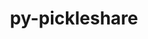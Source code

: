 ---
title: "py-pickleshare"
layout: cache
categories: [package, develop]
meta: {"versions": ["0.7.5"], "compilers": ["oneapi@=2024.2.1"], "oss": ["ubuntu22.04"], "platforms": ["linux"], "targets": ["x86_64_v3"], "stacks": ["e4s-oneapi", "root"], "num_specs": 4, "num_specs_by_stack": {"root": 4, "e4s-oneapi": 4}}
spec_details: [{"hash": "ctjgnpryqzg72qvrqy6f6vzcedrvumzt", "compiler": "oneapi@=2024.2.1", "versions": ["0.7.5"], "os": "ubuntu22.04", "platform": "linux", "target": "x86_64_v3", "variants": ["build_system=python_pip"], "stacks": ["root", "e4s-oneapi"], "size": "-", "tarball": "https://binaries.spack.io/develop/build_cache/linux-ubuntu22.04-x86_64_v3/oneapi-2024.2.1/py-pickleshare-0.7.5/linux-ubuntu22.04-x86_64_v3-oneapi-2024.2.1-py-pickleshare-0.7.5-ctjgnpryqzg72qvrqy6f6vzcedrvumzt.spack"}, {"hash": "mhesfatoqnhqhjput67nlttqxaklctkx", "compiler": "oneapi@=2024.2.1", "versions": ["0.7.5"], "os": "ubuntu22.04", "platform": "linux", "target": "x86_64_v3", "variants": ["build_system=python_pip"], "stacks": ["root", "e4s-oneapi"], "size": "-", "tarball": "https://binaries.spack.io/develop/build_cache/linux-ubuntu22.04-x86_64_v3/oneapi-2024.2.1/py-pickleshare-0.7.5/linux-ubuntu22.04-x86_64_v3-oneapi-2024.2.1-py-pickleshare-0.7.5-mhesfatoqnhqhjput67nlttqxaklctkx.spack"}, {"hash": "kfbkvbemyvzntibf5byoetrx6tcylftv", "compiler": "oneapi@=2024.2.1", "versions": ["0.7.5"], "os": "ubuntu22.04", "platform": "linux", "target": "x86_64_v3", "variants": ["build_system=python_pip"], "stacks": ["root", "e4s-oneapi"], "size": "-", "tarball": "https://binaries.spack.io/develop/build_cache/linux-ubuntu22.04-x86_64_v3/oneapi-2024.2.1/py-pickleshare-0.7.5/linux-ubuntu22.04-x86_64_v3-oneapi-2024.2.1-py-pickleshare-0.7.5-kfbkvbemyvzntibf5byoetrx6tcylftv.spack"}, {"hash": "zg42d7regtznhdgslvlsjc2g4rvlqjjx", "compiler": "oneapi@=2024.2.1", "versions": ["0.7.5"], "os": "ubuntu22.04", "platform": "linux", "target": "x86_64_v3", "variants": ["build_system=python_pip"], "stacks": ["root", "e4s-oneapi"], "size": "-", "tarball": "https://binaries.spack.io/develop/build_cache/linux-ubuntu22.04-x86_64_v3/oneapi-2024.2.1/py-pickleshare-0.7.5/linux-ubuntu22.04-x86_64_v3-oneapi-2024.2.1-py-pickleshare-0.7.5-zg42d7regtznhdgslvlsjc2g4rvlqjjx.spack"}]
---